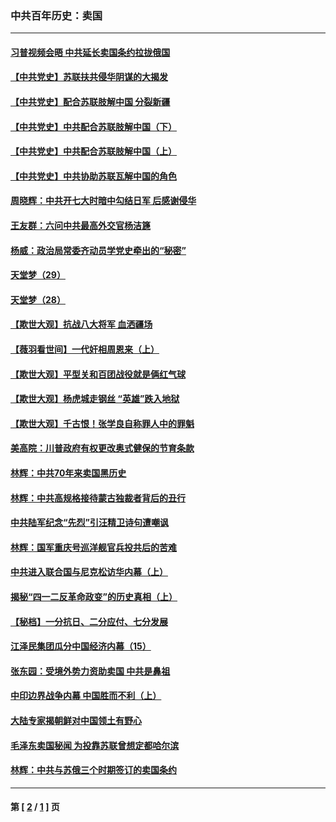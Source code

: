 ### 中共百年历史：卖国
---
#### [习普视频会晤 中共延长卖国条约拉拢俄国](../../pages/nf1176117/n13060971.md?11250430) 
#### [【中共党史】苏联扶共侵华阴谋的大揭发](../../pages/nf1176117/n13056050.md?11250430) 
#### [【中共党史】配合苏联肢解中国 分裂新疆](../../pages/nf1176117/n13040700.md?11250430) 
#### [【中共党史】中共配合苏联肢解中国（下）](../../pages/nf1176117/n13035660.md?11250430) 
#### [【中共党史】中共配合苏联肢解中国（上）](../../pages/nf1176117/n13030262.md?11250430) 
#### [【中共党史】中共协助苏联瓦解中国的角色](../../pages/nf1176117/n13018109.md?11250430) 
#### [周晓辉：中共开七大时暗中勾结日军 后感谢侵华](../../pages/nf1176117/n12921960.md?11250430) 
#### [王友群：六问中共最高外交官杨洁篪](../../pages/nf1176117/n12836495.md?11250430) 
#### [杨威：政治局常委齐动员学党史牵出的“秘密”](../../pages/nf1176117/n12764642.md?11250430) 
#### [天堂梦（29）](../../pages/nf1176117/n12408465.md?11250430) 
#### [天堂梦（28）](../../pages/nf1176117/n12408309.md?11250430) 
#### [【欺世大观】抗战八大将军 血洒疆场](../../pages/nf1176117/n12357044.md?11250430) 
#### [【薇羽看世间】一代奸相周恩来（上）](../../pages/nf1176117/n12401109.md?11250430) 
#### [【欺世大观】平型关和百团战役就是俩红气球](../../pages/nf1176117/n12359157.md?11250430) 
#### [【欺世大观】杨虎城走钢丝 “英雄”跌入地狱](../../pages/nf1176117/n12358840.md?11250430) 
#### [【欺世大观】千古恨！张学良自称罪人中的罪魁](../../pages/nf1176117/n12358629.md?11250430) 
#### [美高院：川普政府有权更改奥式健保的节育条款](../../pages/nf1176117/n12242171.md?11250430) 
#### [林辉：中共70年来卖国黑历史](../../pages/nf1176117/n11552181.md?11250430) 
#### [林辉：中共高规格接待蒙古独裁者背后的丑行](../../pages/nf1176117/n11225005.md?11250430) 
#### [中共陆军纪念“先烈”引汪精卫诗句遭嘲讽](../../pages/nf1176117/n11153345.md?11250430) 
#### [林辉：国军重庆号巡洋舰官兵投共后的苦难](../../pages/nf1176117/n10997801.md?11250430) 
#### [中共进入联合国与尼克松访华内幕（上）](../../pages/nf1176117/n10138788.md?11250430) 
#### [揭秘“四一二反革命政变”的历史真相（上）](../../pages/nf1176117/n9996650.md?11250430) 
#### [【秘档】一分抗日、二分应付、七分发展](../../pages/nf1176117/n9331484.md?11250430) 
#### [江泽民集团瓜分中国经济内幕（15）](../../pages/nf1176117/n9268584.md?11250430) 
#### [张东园：受境外势力资助卖国 中共是鼻祖](../../pages/nf1176117/n9272480.md?11250430) 
#### [中印边界战争内幕 中国胜而不利（上）](../../pages/nf1176117/n9252458.md?11250430) 
#### [大陆专家揭朝鲜对中国领土有野心](../../pages/nf1176117/n9074056.md?11250430) 
#### [毛泽东卖国秘闻 为投靠苏联曾想定都哈尔滨](../../pages/nf1176117/n9058631.md?11250430) 
#### [林辉：中共与苏俄三个时期签订的卖国条约](../../pages/nf1176117/n9036062.md?11250430) 

---
#### 第 [ [2](./2.md?11250430) / [1](./1.md?11250430) ] 页
